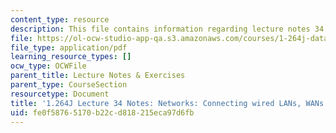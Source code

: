 ```yaml
---
content_type: resource
description: This file contains information regarding lecture notes 34.
file: https://ol-ocw-studio-app-qa.s3.amazonaws.com/courses/1-264j-database-internet-and-systems-integration-technologies-fall-2013/fe0f58765170b22cd818215eca97d6fb_MIT1_264JF13_lect_34.pdf
file_type: application/pdf
learning_resource_types: []
ocw_type: OCWFile
parent_title: Lecture Notes & Exercises
parent_type: CourseSection
resourcetype: Document
title: '1.264J Lecture 34 Notes: Networks: Connecting wired LANs, WANs'
uid: fe0f5876-5170-b22c-d818-215eca97d6fb
---
```


